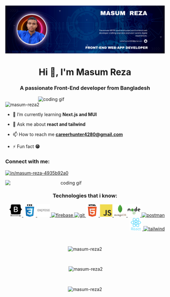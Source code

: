 ![logo](https://github.com/Masum-Reza2/Masum-Reza2/blob/main/githubBanner.png)

<h1 align="center">Hi 👋, I'm Masum Reza</h1>
<h3 align="center">A passionate Front-End developer from Bangladesh</h3>

<img align="right" alt="coding gif" width="400" src="https://i.pinimg.com/originals/81/17/8b/81178b47a8598f0c81c4799f2cdd4057.gif">

<p align="left"> <img src="https://komarev.com/ghpvc/?username=masum-reza2&label=Profile%20views&color=0e75b6&style=flat" alt="masum-reza2" /> </p>

- 🌱 I’m currently learning **Next.js and MUI**

- 💬 Ask me about **react and tailwind**

- 📫 How to reach me **careerhunter4280@gmail.com**

- ⚡ Fun fact **😁**

<h3 align="left">Connect with me:</h3>
<p align="left">
<a href="https://linkedin.com/in/in/masum-reza-4935b92a0" target="blank"><img align="center" src="https://raw.githubusercontent.com/rahuldkjain/github-profile-readme-generator/master/src/images/icons/Social/linked-in-alt.svg" alt="in/masum-reza-4935b92a0" height="30" width="40" /></a>
</p>

<div align="center">
<img align="left" alt="coding gif" width="400" src="https://i.pinimg.com/originals/8b/35/fe/8b35fef55fba1a201c9c7a11d3ec3d64.gif">
</div>

<br>
<h3 align="center">Technologies that i know:</h3>
<p align="right"> <a href="https://getbootstrap.com" target="_blank" rel="noreferrer"> <img src="https://raw.githubusercontent.com/devicons/devicon/master/icons/bootstrap/bootstrap-plain-wordmark.svg" alt="bootstrap" width="40" height="40"/> </a> <a href="https://www.w3schools.com/css/" target="_blank" rel="noreferrer"> <img src="https://raw.githubusercontent.com/devicons/devicon/master/icons/css3/css3-original-wordmark.svg" alt="css3" width="40" height="40"/> </a> <a href="https://expressjs.com" target="_blank" rel="noreferrer"> <img src="https://raw.githubusercontent.com/devicons/devicon/master/icons/express/express-original-wordmark.svg" alt="express" width="40" height="40"/> </a> <a href="https://firebase.google.com/" target="_blank" rel="noreferrer"> <img src="https://www.vectorlogo.zone/logos/firebase/firebase-icon.svg" alt="firebase" width="40" height="40"/> </a> <a href="https://git-scm.com/" target="_blank" rel="noreferrer"> <img src="https://www.vectorlogo.zone/logos/git-scm/git-scm-icon.svg" alt="git" width="40" height="40"/> </a> <a href="https://www.w3.org/html/" target="_blank" rel="noreferrer"> <img src="https://raw.githubusercontent.com/devicons/devicon/master/icons/html5/html5-original-wordmark.svg" alt="html5" width="40" height="40"/> </a> <a href="https://developer.mozilla.org/en-US/docs/Web/JavaScript" target="_blank" rel="noreferrer"> <img src="https://raw.githubusercontent.com/devicons/devicon/master/icons/javascript/javascript-original.svg" alt="javascript" width="40" height="40"/> </a> <a href="https://www.mongodb.com/" target="_blank" rel="noreferrer"> <img src="https://raw.githubusercontent.com/devicons/devicon/master/icons/mongodb/mongodb-original-wordmark.svg" alt="mongodb" width="40" height="40"/> </a> <a href="https://nodejs.org" target="_blank" rel="noreferrer"> <img src="https://raw.githubusercontent.com/devicons/devicon/master/icons/nodejs/nodejs-original-wordmark.svg" alt="nodejs" width="40" height="40"/> </a> <a href="https://postman.com" target="_blank" rel="noreferrer"> <img src="https://www.vectorlogo.zone/logos/getpostman/getpostman-icon.svg" alt="postman" width="40" height="40"/> </a> <a href="https://reactjs.org/" target="_blank" rel="noreferrer"> <img src="https://raw.githubusercontent.com/devicons/devicon/master/icons/react/react-original-wordmark.svg" alt="react" width="40" height="40"/> </a> <a href="https://tailwindcss.com/" target="_blank" rel="noreferrer"> <img src="https://www.vectorlogo.zone/logos/tailwindcss/tailwindcss-icon.svg" alt="tailwind" width="40" height="40"/> </a> </p>

<br>

<div align="center">
<p><img align="center" src="https://github-readme-streak-stats.herokuapp.com/?user=masum-reza2&" alt="masum-reza2" /></p>

<br>

<p>&nbsp;<img align="center" src="https://github-readme-stats.vercel.app/api?username=masum-reza2&show_icons=true&locale=en" alt="masum-reza2" /></p>

<br>

<p><img align="center" src="https://github-readme-stats.vercel.app/api/top-langs?username=masum-reza2&show_icons=true&locale=en&layout=compact" alt="masum-reza2" /></p>
<br>
</div>

